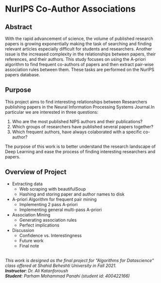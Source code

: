 # NurIPS Co-Author Associations

## Abstract
With the rapid advancement of science, the volume of published research papers is growing exponentially making the task of searching and finding relevant articles especially difficult for students and researchers. Another issue is the increased complexity in the relationships between papers, their references, and their authors. This study focuses on using the A-priori algorithm to find frequent co-authors of papers and then extract pair-wise association rules between them. These tasks are performed on the NurIPS papers database. 

## Purpose 
This project aims to find interesting relationships between Researchers publishing papers in the Neural Information Processing Systems Journal.In particular we are interested in three questions:
  1. Who are the most published NIPS authors and their publications?
  2. Which groups of researchers have published several papers together?
  3. Which frequent authors, have always colaborated with a specific co-author?

The purpose of this work is to better understand the research landscape of Deep Learning and ease the process of finding interesting researchers and papers.


## Overview of Project
 * Extracting data
    - Web scraping with beautifulSoup
    - Hashing and storing paper and author names to disk
 * A-priori Algorithm for frequent pair mining
    - Implementing 2 pass A-priori
    - Implementing general multi-pass A-priori
 * Association Mining
    - Generating association rules
    - Perfect implications
 * Discussion
    - Confidence vs. Interestingness
    - Future work
    - Final note


 <em>
 </br>
This work is designed as the final project for "Algorithms for Datascience" class offered at Shahid Beheshti University in Fall 2021.</br>
<b>Instructor</b>: Dr. Ali Katanforoush</br>
<b>Student</b>: Parham Mohammad Panahi (student id: 400422166)
 </em>
